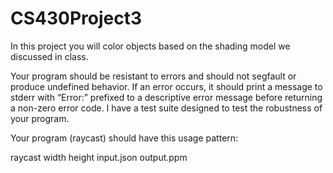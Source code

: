 # CS430Project3
In this project you will color objects based on the shading model
we discussed in class.

Your program should be resistant to errors and should not segfault or produce undefined
behavior. If an error occurs, it should print a message to stderr with “Error:” prefixed to a
descriptive error message before returning a non-zero error code. I have a test suite designed to
test the robustness of your program.

Your program (raycast) should have this usage pattern:

raycast width height input.json output.ppm
